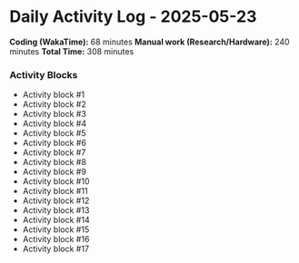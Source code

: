 # Daily Activity Log - 2025-05-23

**Coding (WakaTime):** 68 minutes
**Manual work (Research/Hardware):** 240 minutes
**Total Time:** 308 minutes

### Activity Blocks
- Activity block #1
- Activity block #2
- Activity block #3
- Activity block #4
- Activity block #5
- Activity block #6
- Activity block #7
- Activity block #8
- Activity block #9
- Activity block #10
- Activity block #11
- Activity block #12
- Activity block #13
- Activity block #14
- Activity block #15
- Activity block #16
- Activity block #17
